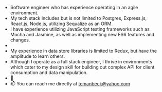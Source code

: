 - Software engineer who has experience operating in an agile environment. 
- My tech stack includes but is not limited to Postgres, Express.js, React.js, Node.js, utilizing Sequalize as an ORM. 
- I have experience utilizing JavaScript testing frameworks such as Mocha and Jasmine, as well as implementing new ES6 features and changes. 
- 
- My experience in data store libraries is limited to Redux, but have the amplitude to learn others. 
- Although I operate as a full stack engineer, I thrive  in environments which cater to my design skill for building out complex API for client consumption and data manipulation.
- 💞️ 
- 📫 You can reach me directly at temanbeck@yahoo.com 

<!---
temanbecki1/temanbecki1 is a ✨ special ✨ repository because its `README.md` (this file) appears on your GitHub profile.
You can click the Preview link to take a look at your changes.
--->
